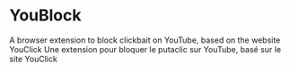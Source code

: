 # YouBlock
A browser extension to block clickbait on YouTube, based on the website YouClick
Une extension pour bloquer le putaclic sur YouTube, basé sur le site YouClick
